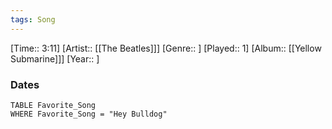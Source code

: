 ```yaml
---
tags: Song  
---
```

[Time:: 3:11]
[Artist:: [[The Beatles]]]
[Genre:: ]
[Played:: 1]
[Album:: [[Yellow Submarine]]]
[Year:: ]
### Dates
````dataview
TABLE Favorite_Song
WHERE Favorite_Song = "Hey Bulldog"
````